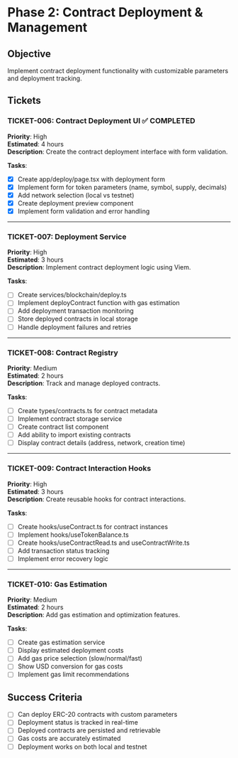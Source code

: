 # Phase 2: Contract Deployment & Management

## Objective
Implement contract deployment functionality with customizable parameters and deployment tracking.

## Tickets

### TICKET-006: Contract Deployment UI ✅ COMPLETED
**Priority**: High  
**Estimated**: 4 hours  
**Description**: Create the contract deployment interface with form validation.

**Tasks**:
- [x] Create app/deploy/page.tsx with deployment form
- [x] Implement form for token parameters (name, symbol, supply, decimals)
- [x] Add network selection (local vs testnet)
- [x] Create deployment preview component
- [x] Implement form validation and error handling

---

### TICKET-007: Deployment Service
**Priority**: High  
**Estimated**: 3 hours  
**Description**: Implement contract deployment logic using Viem.

**Tasks**:
- [ ] Create services/blockchain/deploy.ts
- [ ] Implement deployContract function with gas estimation
- [ ] Add deployment transaction monitoring
- [ ] Store deployed contracts in local storage
- [ ] Handle deployment failures and retries

---

### TICKET-008: Contract Registry
**Priority**: Medium  
**Estimated**: 2 hours  
**Description**: Track and manage deployed contracts.

**Tasks**:
- [ ] Create types/contracts.ts for contract metadata
- [ ] Implement contract storage service
- [ ] Create contract list component
- [ ] Add ability to import existing contracts
- [ ] Display contract details (address, network, creation time)

---

### TICKET-009: Contract Interaction Hooks
**Priority**: High  
**Estimated**: 3 hours  
**Description**: Create reusable hooks for contract interactions.

**Tasks**:
- [ ] Create hooks/useContract.ts for contract instances
- [ ] Implement hooks/useTokenBalance.ts
- [ ] Create hooks/useContractRead.ts and useContractWrite.ts
- [ ] Add transaction status tracking
- [ ] Implement error recovery logic

---

### TICKET-010: Gas Estimation
**Priority**: Medium  
**Estimated**: 2 hours  
**Description**: Add gas estimation and optimization features.

**Tasks**:
- [ ] Create gas estimation service
- [ ] Display estimated deployment costs
- [ ] Add gas price selection (slow/normal/fast)
- [ ] Show USD conversion for gas costs
- [ ] Implement gas limit recommendations

## Success Criteria
- [ ] Can deploy ERC-20 contracts with custom parameters
- [ ] Deployment status is tracked in real-time
- [ ] Deployed contracts are persisted and retrievable
- [ ] Gas costs are accurately estimated
- [ ] Deployment works on both local and testnet